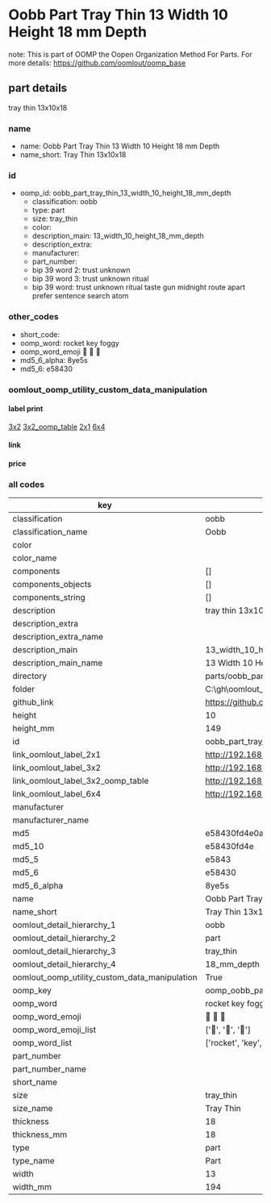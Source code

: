# Oobb Part Tray Thin 13 Width 10 Height 18 mm Depth  

note: This is part of OOMP the Oopen Organization Method For Parts. For more details: https://github.com/oomlout/oomp_base

##  part details
  



tray thin 13x10x18



### name
* name: Oobb Part Tray Thin 13 Width 10 Height 18 mm Depth
* name_short: Tray Thin 13x10x18 
### id
* oomp_id: oobb_part_tray_thin_13_width_10_height_18_mm_depth
  * classification: oobb
  * type: part
  * size: tray_thin
  * color: 
  * description_main: 13_width_10_height_18_mm_depth
  * description_extra: 
  * manufacturer: 
  * part_number: 
  * bip 39 word 2: trust unknown
  * bip 39 word 3: trust unknown ritual
  * bip 39 word: trust unknown ritual taste gun midnight route apart prefer sentence search atom

### other_codes
* short_code: 
* oomp_word: rocket key foggy
* oomp_word_emoji :rocket: :key: :foggy:
* md5_6_alpha: 8ye5s
* md5_6: e58430






### oomlout_oomp_utility_custom_data_manipulation
#### label print
[3x2](http://192.168.1.245:1112/?label=oomp%208ye5s)
[3x2_oomp_table](http://192.168.1.108:1112/?label=oomp%208ye5s)
[2x1](http://192.168.1.242:1112/?label=oomp%208ye5s)
[6x4](http://192.168.1.55:1112/?label=oomp%208ye5s)    

#### link

                              

#### price







### all codes 
| key | value |  
| --- | --- |  
| classification | oobb |  
| classification_name | Oobb |  
| color |  |  
| color_name |  |  
| components | [] |  
| components_objects | [] |  
| components_string | [] |  
| description | tray thin 13x10x18 |  
| description_extra |  |  
| description_extra_name |  |  
| description_main | 13_width_10_height_18_mm_depth |  
| description_main_name | 13 Width 10 Height 18 mm Depth |  
| directory | parts/oobb_part_tray_thin_13_width_10_height_18_mm_depth |  
| folder | C:\gh\oomlout_oobb_version_4_generated_parts\parts\oobb_part_tray_thin_13_width_10_height_18_mm_depth |  
| github_link | https://github.com/oomlout/oomlout_oomp_part_src/tree/main/parts/oobb_part_tray_thin_13_width_10_height_18_mm_depth |  
| height | 10 |  
| height_mm | 149 |  
| id | oobb_part_tray_thin_13_width_10_height_18_mm_depth |  
| link_oomlout_label_2x1 | http://192.168.1.242:1112/?label=oomp%208ye5s |  
| link_oomlout_label_3x2 | http://192.168.1.245:1112/?label=oomp%208ye5s |  
| link_oomlout_label_3x2_oomp_table | http://192.168.1.108:1112/?label=oomp%208ye5s |  
| link_oomlout_label_6x4 | http://192.168.1.55:1112/?label=oomp%208ye5s |  
| manufacturer |  |  
| manufacturer_name |  |  
| md5 | e58430fd4e0a579231b3fde3753b7f4d |  
| md5_10 | e58430fd4e |  
| md5_5 | e5843 |  
| md5_6 | e58430 |  
| md5_6_alpha | 8ye5s |  
| name | Oobb Part Tray Thin 13 Width 10 Height 18 mm Depth |  
| name_short | Tray Thin 13x10x18  |  
| oomlout_detail_hierarchy_1 | oobb |  
| oomlout_detail_hierarchy_2 | part |  
| oomlout_detail_hierarchy_3 | tray_thin |  
| oomlout_detail_hierarchy_4 | 18_mm_depth |  
| oomlout_oomp_utility_custom_data_manipulation | True |  
| oomp_key | oomp_oobb_part_tray_thin_13_width_10_height_18_mm_depth |  
| oomp_word | rocket key foggy |  
| oomp_word_emoji | :rocket: :key: :foggy: |  
| oomp_word_emoji_list | [':rocket:', ':key:', ':foggy:'] |  
| oomp_word_list | ['rocket', 'key', 'foggy'] |  
| part_number |  |  
| part_number_name |  |  
| short_name |  |  
| size | tray_thin |  
| size_name | Tray Thin |  
| thickness | 18 |  
| thickness_mm | 18 |  
| type | part |  
| type_name | Part |  
| width | 13 |  
| width_mm | 194 |  
